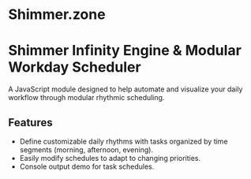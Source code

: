 # Shimmer.zone
# Shimmer Infinity Engine & Modular Workday Scheduler

A JavaScript module designed to help automate and visualize your daily workflow through modular rhythmic scheduling.

## Features
- Define customizable daily rhythms with tasks organized by time segments (morning, afternoon, evening).
- Easily modify schedules to adapt to changing priorities.
- Console output demo for task schedules.


